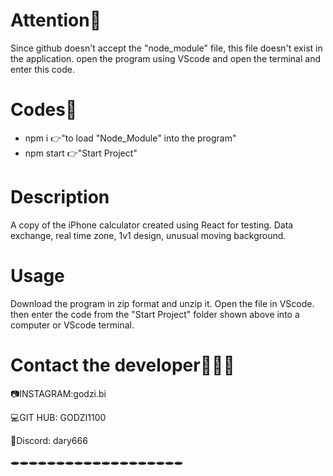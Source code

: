 # Attention🚨
Since github doesn't accept the "node_module" file, this file doesn't exist in the application.
open the program using VScode and open the terminal and enter this code.
# Codes🤖
- npm i 👉"to load "Node_Module" into the program"
- npm start 👉"Start Project"
  
# Description
A copy of the iPhone calculator created using React for testing.
Data exchange, real time zone, 1v1 design,
unusual moving background.

# Usage
Download the program in zip format and unzip it.
Open the file in VScode.
then enter the code from the "Start Project" folder shown above into a computer or VScode terminal.


# Contact the developer🧑🏻‍💻
📷INSTAGRAM:godzi.bi

💻GIT HUB: GODZI1100

👾Discord: dary666

🕳🕳🕳🕳🕳🕳🕳🕳🕳🕳🕳🕳🕳🕳🕳🕳🕳🕳🕳

